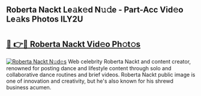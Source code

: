 ## Roberta Nackt Le𝚊k𝚎d N𝚞𝚍e - Part-Acc Vid𝚎o Le𝚊ks Photos ILY2U

# <h2><a href="http://fb5gbbu.evod.top/?m=Roberta+Nackt">🔗 👉🔴 Roberta Nackt Vid𝚎o Ph𝚘t𝚘s</a></h2>

[![Roberta Nackt N𝚞d𝚎s](https://i.imgur.com/8V9OHl7.gif)](http://fb5gbbu.evod.top/?m=Roberta+Nackt)
Web celebrity Roberta Nackt and content creator, renowned for posting dance and lifestyle content through solo and collaborative dance routines and brief videos. Roberta Nackt public image is one of innovation and creativity, but he's also known for his shrewd business acumen. 
